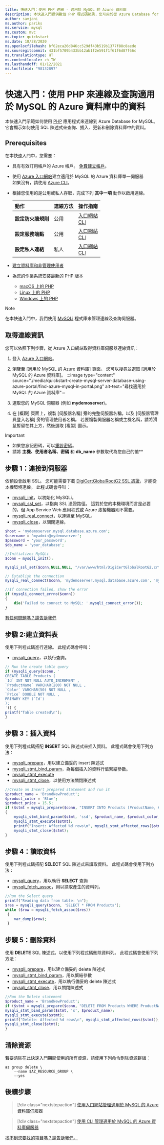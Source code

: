 ```yaml
---
title: 快速入門：使用 PHP 連線 - 適用於 MySQL 的 Azure 資料庫
description: 本快速入門提供數個 PHP 程式碼範例，您可用於從 Azure Database for MySQL 連線及查詢資料。
author: savjani
ms.author: pariks
ms.service: mysql
ms.custom: mvc
ms.topic: quickstart
ms.date: 10/28/2020
ms.openlocfilehash: bf62eca26d846cc529df43b519b1377f88c8aede
ms.sourcegitcommit: 431bf5709b433bb12ab1f2e591f1f61f6d87f66c
ms.translationtype: HT
ms.contentlocale: zh-TW
ms.lasthandoff: 01/12/2021
ms.locfileid: "98132897"
---
```

# <a name="quickstart-use-php-to-connect-and-query-data-in-azure-database-for-mysql"></a>快速入門：使用 PHP 來連線及查詢適用於 MySQL 的 Azure 資料庫中的資料
本快速入門示範如何使用 [PHP](https://secure.php.net/manual/intro-whatis.php) 應用程式來連線到 Azure Database for MySQL。 它會顯示如何使用 SQL 陳述式來查詢、插入、更新和刪除資料庫中的資料。

## <a name="prerequisites"></a>Prerequisites
在本快速入門中，您需要：

- 具有有效訂用帳戶的 Azure 帳戶。 [免費建立帳戶](https://azure.microsoft.com/free)。
- 使用 [Azure 入口網站](./quickstart-create-mysql-server-database-using-azure-portal.md)建立適用於 MySQL 的 Azure 資料庫單一伺服器 <br/> 如果沒有，請使用 [Azure CLI](./quickstart-create-mysql-server-database-using-azure-cli.md)。
- 根據您使用的是公用或私人存取，完成下列 **其中一項** 動作以啟用連線。

    |動作| 連線方法|操作指南|
    |:--------- |:--------- |:--------- |
    | **設定防火牆規則** | 公用 | [入口網站](./howto-manage-firewall-using-portal.md) <br/> [CLI](./howto-manage-firewall-using-cli.md)|
    | **設定服務端點** | 公用 | [入口網站](./howto-manage-vnet-using-portal.md) <br/> [CLI](./howto-manage-vnet-using-cli.md)|
    | **設定私人連結** | 私人 | [入口網站](./howto-configure-privatelink-portal.md) <br/> [CLI](./howto-configure-privatelink-cli.md) |

- [建立資料庫和非管理使用者](./howto-create-users.md?tabs=single-server)
- 為您的作業系統安裝最新的 PHP 版本
    - [macOS 上的 PHP](https://secure.php.net/manual/install.macosx.php)
    - [Linux 上的 PHP](https://secure.php.net/manual/install.unix.php)
    - [Windows 上的 PHP](https://secure.php.net/manual/install.windows.php)

> [!NOTE]
> 在本快速入門中，我們使用 [MySQLi](https://www.php.net/manual/en/book.mysqli.php) 程式庫來管理連線及查詢伺服器。

## <a name="get-connection-information"></a>取得連線資訊
您可以依照下列步驟，從 Azure 入口網站取得資料庫伺服器連線資訊：

1. 登入 [Azure 入口網站](https://portal.azure.com/)。
2. 瀏覽至 [適用於 MySQL 的 Azure 資料庫] 頁面。 您可以搜尋並選取 [適用於 MySQL 的 Azure 資料庫]。
:::image type="content" source="./media/quickstart-create-mysql-server-database-using-azure-portal/find-azure-mysql-in-portal.png" alt-text="尋找適用於 MySQL 的 Azure 資料庫":::

2. 選取您的 MySQL 伺服器 (例如 **mydemoserver**)。
3. 在 [概觀] 頁面上，複製 [伺服器名稱] 旁的完整伺服器名稱，以及 [伺服器管理員登入名稱] 旁的管理使用者名稱。 若要複製伺服器名稱或主機名稱，請將滑鼠暫留在其上方，然後選取 [複製] 圖示。

> [!IMPORTANT]
> - 如果您忘記密碼，可以[重設密碼](./howto-create-manage-server-portal.md#update-admin-password)。
> - 請將 **主機、使用者名稱、密碼** 和 **db_name** 參數取代為您自己的值**

## <a name="step-1-connect-to-the-server"></a>步驟 1：連接到伺服器
依預設會啟用 SSL。 您可能需要下載 [DigiCertGlobalRootG2 SSL 憑證](https://cacerts.digicert.com/DigiCertGlobalRootG2.crt.pem)，才能從本機環境連線。 此程式碼會呼叫：
- [mysqli_init](https://secure.php.net/manual/mysqli.init.php)，以初始化 MySQLi。
- [mysqli_ssl_set](https://www.php.net/manual/en/mysqli.ssl-set.php)，以指向 SSL 憑證路徑。 這對於您的本機環境而言是必要的，但 App Service Web 應用程式或 Azure 虛擬機器則不需要。
- [mysqli_real_connect](https://secure.php.net/manual/mysqli.real-connect.php)，以連線至 MySQL。
- [mysqli_close](https://secure.php.net/manual/mysqli.close.php)，以關閉連線。


```php
$host = 'mydemoserver.mysql.database.azure.com';
$username = 'myadmin@mydemoserver';
$password = 'your_password';
$db_name = 'your_database';

//Initializes MySQLi
$conn = mysqli_init();

mysqli_ssl_set($conn,NULL,NULL, "/var/www/html/DigiCertGlobalRootG2.crt.pem", NULL, NULL);

// Establish the connection
mysqli_real_connect($conn, 'mydemoserver.mysql.database.azure.com', 'myadmin@mydemoserver', 'yourpassword', 'quickstartdb', 3306, NULL, MYSQLI_CLIENT_SSL);

//If connection failed, show the error
if (mysqli_connect_errno($conn))
{
    die('Failed to connect to MySQL: '.mysqli_connect_error());
}
```
[有任何問題嗎？請告訴我們](https://aka.ms/mysql-doc-feedback)

## <a name="step-2-create-a-table"></a>步驟 2:建立資料表
使用下列程式碼進行連線。 此程式碼會呼叫：
- [mysqli_query](https://secure.php.net/manual/mysqli.query.php)，以執行查詢。
```php
// Run the create table query
if (mysqli_query($conn, '
CREATE TABLE Products (
`Id` INT NOT NULL AUTO_INCREMENT ,
`ProductName` VARCHAR(200) NOT NULL ,
`Color` VARCHAR(50) NOT NULL ,
`Price` DOUBLE NOT NULL ,
PRIMARY KEY (`Id`)
);
')) {
printf("Table created\n");
}
```

## <a name="step-3-insert-data"></a>步驟 3：插入資料
使用下列程式碼搭配 **INSERT** SQL 陳述式來插入資料。 此程式碼會使用下列方法：
- [mysqli_prepare](https://secure.php.net/manual/mysqli.prepare.php)，用以建立備妥的 insert 陳述式
- [mysqli_stmt_bind_param](https://secure.php.net/manual/mysqli-stmt.bind-param.php)，為每個插入的資料行值繫結參數。
- [mysqli_stmt_execute](https://secure.php.net/manual/mysqli-stmt.execute.php)
- [mysqli_stmt_close](https://secure.php.net/manual/mysqli-stmt.close.php)，以使用方法關閉陳述式


```php
//Create an Insert prepared statement and run it
$product_name = 'BrandNewProduct';
$product_color = 'Blue';
$product_price = 15.5;
if ($stmt = mysqli_prepare($conn, "INSERT INTO Products (ProductName, Color, Price) VALUES (?, ?, ?)"))
{
    mysqli_stmt_bind_param($stmt, 'ssd', $product_name, $product_color, $product_price);
    mysqli_stmt_execute($stmt);
    printf("Insert: Affected %d rows\n", mysqli_stmt_affected_rows($stmt));
    mysqli_stmt_close($stmt);
}

```

## <a name="step-4-read-data"></a>步驟 4：讀取資料
使用下列程式碼搭配 **SELECT** SQL 陳述式來讀取資料。  此程式碼會使用下列方法：
- [mysqli_query](https://secure.php.net/manual/mysqli.query.php)，用以執行 **SELECT** 查詢
- [mysqli_fetch_assoc](https://secure.php.net/manual/mysqli-result.fetch-assoc.php)，用以擷取產生的資料列。

```php
//Run the Select query
printf("Reading data from table: \n");
$res = mysqli_query($conn, 'SELECT * FROM Products');
while ($row = mysqli_fetch_assoc($res))
 {
    var_dump($row);
 }

```


## <a name="step-5-delete-data"></a>步驟 5：刪除資料
使用 **DELETE** SQL 陳述式，以使用下列程式碼刪除資料列。 此程式碼會使用下列方法：
- [mysqli_prepare](https://secure.php.net/manual/mysqli.prepare.php)，用以建立備妥的 delete 陳述式
- [mysqli_stmt_bind_param](https://secure.php.net/manual/mysqli-stmt.bind-param.php)，用以繫結參數
- [mysqli_stmt_execute](https://secure.php.net/manual/mysqli-stmt.execute.php)，用以執行備妥的 delete 陳述式
- [mysqli_stmt_close](https://secure.php.net/manual/mysqli-stmt.close.php)，用以關閉陳述式

```php
//Run the Delete statement
$product_name = 'BrandNewProduct';
if ($stmt = mysqli_prepare($conn, "DELETE FROM Products WHERE ProductName = ?")) {
mysqli_stmt_bind_param($stmt, 's', $product_name);
mysqli_stmt_execute($stmt);
printf("Delete: Affected %d rows\n", mysqli_stmt_affected_rows($stmt));
mysqli_stmt_close($stmt);
}
```

## <a name="clean-up-resources"></a>清除資源

若要清除在此快速入門期間使用的所有資源，請使用下列命令刪除資源群組：

```azurecli
az group delete \
    --name $AZ_RESOURCE_GROUP \
    --yes
```

## <a name="next-steps"></a>後續步驟
> [!div class="nextstepaction"]
> [使用入口網站管理適用於 MySQL 的 Azure 資料庫伺服器](./howto-create-manage-server-portal.md)<br/>

> [!div class="nextstepaction"]
> [使用 CLI 管理適用於 MySQL 的 Azure 資料庫伺服器](./how-to-manage-single-server-cli.md)

[找不到您要找的項目嗎？請告訴我們。](https://aka.ms/mysql-doc-feedback)

